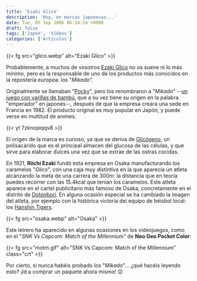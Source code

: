 ```yaml
---
title: 'Ezaki Glico'
description: 'Hoy, en marcas japonesas...'
date: Tue, 05 Sep 2006 06:24:24 +0000
draft: false
tags: ['Japón', 'Vídeos']
categories: ['Artículos']
---
```


{{< fg src="glico.webp" alt="Ezaki Glico" >}}

Probablemente, a muchos de vosotros [Ezaki Glico](http://www.glico.co.jp/en/) no os suene ni lo más mínimo, pero es la responsable de uno de los productos más conocidos en la repostería europea: los "_Mikado_".

Originalmente se llamaban "[Pocky](http://en.wikipedia.org/wiki/Pocky)", pero los renombraron a "_Mikado_" --[un juego con varillas de bambú](http://en.wikipedia.org/wiki/Mikado_%28game%29), que a su vez tiene su origen en la palabra "emperador" en japonés--, después de que la empresa creara una sede en Francia en 1982. El producto original es muy popular en Japón, y puede verse en multitud de animes.

{{< yt 7zknopiqqv8 >}}

El origen de la marca es curioso, ya que se deriva de [Glicógeno](http://en.wikipedia.org/wiki/Glycogen), un polisacárido que es el principal almacen del glucosa de las células, y que sirve para elaborar dulces una vez que se extrae de las ostras cocidas.

En 1921, **Riichi Ezaki** fundó esta empresa en Osaka manufacturando los caramelos "_Glico_", con una caja muy distintiva en la que aparecía un atleta alcanzando la meta de una carrera de 300m: la distancia que en teoría puedes recorrer con las 15.4kcal que tenían los caramelos. Este atleta aparece en el cartel publicitario más famoso de Osaka, concretamente en el distrito de [Dotonbori](http://en.wikipedia.org/wiki/Dotonbori). En alguna ocasión especial se ha cambiado la imagen del atleta, por ejemplo con la histórica victoria del equipo de béisbol local: los [Hanshin Tigers](http://en.wikipedia.org/wiki/Hanshin_Tigers).

{{< fg src="osaka.webp" alt="Osaka" >}}

Este letrero ha aparecido en algunas ocasiones en los videojuegos, como en el "_SNK Vs Capcom: Match of the Millennium_" de **Neo Geo Pocket Color**:

{{< fg src="motm.gif" alt="SNK Vs Capcom: Match of the Millennium" class="crt" >}}

Por cierto, si nunca habéis probado los "_Mikado_"... ¿qué hacéis leyendo esto? ¡Id a comprar un paquete ahora mismo! :wink:
